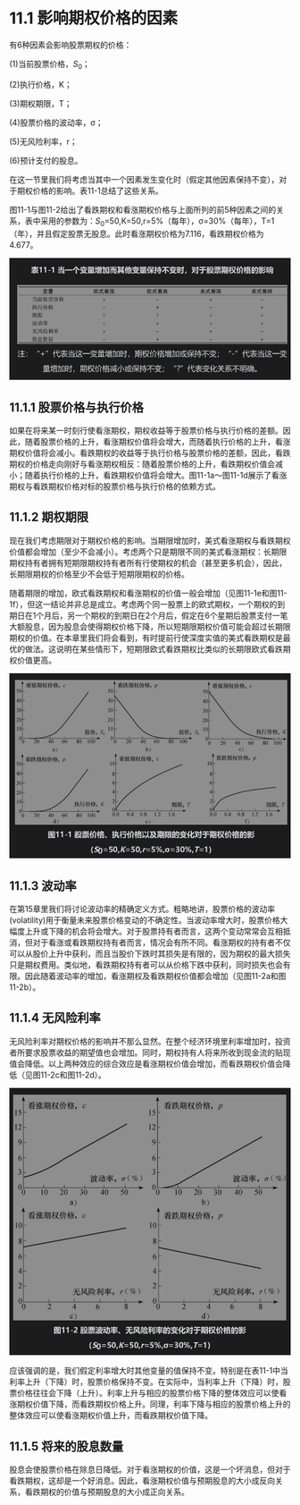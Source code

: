 # 11.1 影响期权价格的因素

有6种因素会影响股票期权的价格：

(1)当前股票价格，$`S_0`$；

(2)执行价格，K；

(3)期权期限，T；

(4)股票价格的波动率，σ；

(5)无风险利率，r；

(6)预计支付的股息。

在这一节里我们将考虑当其中一个因素发生变化时（假定其他因素保持不变），对于期权价格的影响。表11-1总结了这些关系。

图11-1与图11-2给出了看跌期权和看涨期权价格与上面所列的前5种因素之间的关系，表中采用的参数为：$`S_0`$=50,K=50,r=5%（每年），σ=30%（每年），T=1（年），并且假定股票无股息。此时看涨期权价格为7.116，看跌期权价格为4.677。


![](images/2024-03-01-12-32-53.png)

## 11.1.1 股票价格与执行价格

如果在将来某一时刻行使看涨期权，期权收益等于股票价格与执行价格的差额。因此，随着股票价格的上升，看涨期权价值将会增大，而随着执行价格的上升，看涨期权价值将会减小。看跌期权的收益等于执行价格与股票价格的差额，因此，看跌期权的价格走向刚好与看涨期权相反：随着股票价格的上升，看跌期权价值会减小；随着执行价格的上升，看跌期权价值将会增大。图11-1a～图11-1d展示了看涨期权与看跌期权价格对标的股票价格与执行价格的依赖方式。

## 11.1.2 期权期限

现在我们考虑期限对于期权价格的影响。当期限增加时，美式看涨期权与看跌期权价值都会增加（至少不会减小）。考虑两个只是期限不同的美式看涨期权：长期限期权持有者拥有短期限期权持有者所有行使期权的机会（甚至更多机会），因此，长期限期权的价格至少不会低于短期限期权的价格。

随着期限的增加，欧式看跌期权和看涨期权的价值一般会增加（见图11-1e和图11-1f），但这一结论并非总是成立。考虑两个同一股票上的欧式期权，一个期权的到期日在1个月后，另一个期权的到期日在2个月后，假定在6个星期后股票支付一笔大额股息，因为股息会使得期权价格下降，所以短期限期权价值可能会超过长期限期权的价值。在本章里我们将会看到，有时提前行使深度实值的美式看跌期权是最优的做法。这说明在某些情形下，短期限欧式看跌期权比类似的长期限欧式看跌期权价值更高。

![](images/2024-03-01-12-33-55.png)

## 11.1.3 波动率

在第15章里我们将讨论波动率的精确定义方式。粗略地讲，股票价格的波动率(volatility)用于衡量未来股票价格变动的不确定性。当波动率增大时，股票价格大幅度上升或下降的机会将会增大。对于股票持有者而言，这两个变动常常会互相抵消，但对于看涨或看跌期权持有者而言，情况会有所不同。看涨期权的持有者不仅可以从股价上升中获利，而且当股价下跌时其损失是有限的，因为期权的最大损失只是期权费用。类似地，看跌期权持有者可以从价格下跌中获利，同时损失也会有限。因此随着波动率的增加，看涨期权及看跌期权价值都会增加（见图11-2a和图11-2b）。

## 11.1.4 无风险利率

无风险利率对期权价格的影响并不那么显然。在整个经济环境里利率增加时，投资者所要求股票收益的期望值也会增加。同时，期权持有人将来所收到现金流的贴现值会降低。以上两种效应的综合效应是看涨期权价值会增加，而看跌期权价值会降低（见图11-2c和图11-2d）。

![](images/2024-03-01-12-34-35.png)

应该强调的是，我们假定利率增大时其他变量的值保持不变。特别是在表11-1中当利率上升（下降）时，股票价格保持不变。在实际中，当利率上升（下降）时，股票价格往往会下降（上升）。利率上升与相应的股票价格下降的整体效应可以使看涨期权价值下降，而看跌期权价格上升。同理，利率下降与相应的股票价格上升的整体效应可以使看涨期权价值上升，而看跌期权价值下降。

## 11.1.5 将来的股息数量

股息会使股票价格在除息日降低。对于看涨期权的价值，这是一个坏消息，但对于看跌期权，这却是一个好消息。因此，看涨期权价值与预期股息的大小成反向关系，看跌期权的价值与预期股息的大小成正向关系。